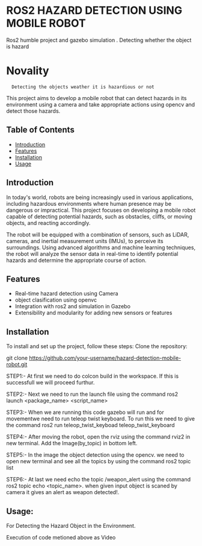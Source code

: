 # ROS2 HAZARD DETECTION USING  MOBILE ROBOT 
Ros2 humble project and  gazebo simulation . Detecting  whether the object is hazard 

# Novality 
      Detecting the objects weather it is hazardious or not 

This project aims to develop a mobile robot that can detect hazards in its environment using a camera and take appropriate actions using opencv and detect those hazards.

## Table of Contents
- [Introduction](#introduction)
- [Features](#features)
- [Installation](#installation)
- [Usage](#usage)

## Introduction

In today's world, robots are being increasingly used in various applications, including hazardous environments where human presence may be dangerous or impractical. This project focuses on developing a mobile robot capable of detecting potential hazards, such as obstacles, cliffs, or moving objects, and reacting accordingly.

The robot will be equipped with a combination of sensors, such as LiDAR, cameras, and inertial measurement units (IMUs), to perceive its surroundings. Using advanced algorithms and machine learning techniques, the robot will analyze the sensor data in real-time to identify potential hazards and determine the appropriate course of action.

## Features
- Real-time hazard detection using Camera 
- object clasification using openvc
- Integration with ros2 and simulation in Gazebo 
- Extensibility and modularity for adding new sensors or features

## Installation

To install and set up the project, follow these steps:
Clone the repository:

   git clone https://github.com/your-username/hazard-detection-mobile-robot.git

STEP1:-
At first we need to do colcon build in the workspace. If this is successfull we will proceed furthur.

STEP2:-
Next we need to run the launch file using the command ros2 launch <package_name> <script_name>

STEP3:-
When we are running this code gazebo will run and for movementwe need to run teleop twist keyboard. To run this we need to give the command ros2 run teleop_twist_keyboad teleop_twist_keyboard

STEP4:-
After moving the robot, open the rviz using the command rviz2 in new terminal. Add the Image(by_topic) in bottom left.

STEP5:-
In the image the object detection using the opencv. we need to open new terminal and see all the topics by using the command ros2 topic list

STEP6:-
At last we need echo the topic /weapon_alert using the command ros2 topic echo <topic_name>. when given input object is scaned by camera it gives an alert as weapon detected!. 

## Usage:
For Detecting the Hazard Object in the Environment.

Execution of code metioned above as Video
